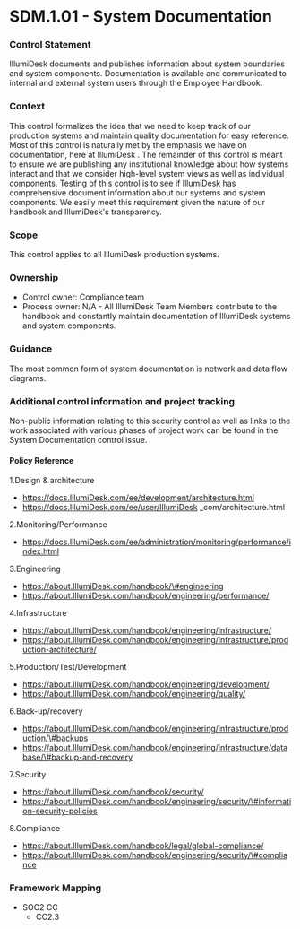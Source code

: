 # SDM.1.01 - System Documentation



### Control Statement

IllumiDesk documents and publishes information about system boundaries and system components. Documentation is available and communicated to internal and external system users through the Employee Handbook.

### Context

This control formalizes the idea that we need to keep track of our production systems and maintain quality documentation for easy reference. Most of this control is naturally met by the emphasis we have on documentation, here at IllumiDesk . The remainder of this control is meant to ensure we are publishing any institutional knowledge about how systems interact and that we consider high-level system views as well as individual components. Testing of this control is to see if IllumiDesk has comprehensive document information about our systems and system components. We easily meet this requirement given the nature of our handbook and IllumiDesk's transparency.

### Scope

This control applies to all IllumiDesk production systems.

### Ownership

* Control owner: Compliance team
* Process owner: N/A - All IllumiDesk Team Members contribute to the handbook and constantly maintain documentation of IllumiDesk systems and system components.

### Guidance

The most common form of system documentation is network and data flow diagrams.

### Additional control information and project tracking

Non-public information relating to this security control as well as links to the work associated with various phases of project work can be found in the System Documentation control issue.

#### Policy Reference

1.Design & architecture

* https://docs.IllumiDesk.com/ee/development/architecture.html
* https://docs.IllumiDesk.com/ee/user/IllumiDesk \_com/architecture.html

2.Monitoring/Performance

* https://docs.IllumiDesk.com/ee/administration/monitoring/performance/index.html

3.Engineering

* https://about.IllumiDesk.com/handbook/\#engineering
* https://about.IllumiDesk.com/handbook/engineering/performance/

4.Infrastructure

* https://about.IllumiDesk.com/handbook/engineering/infrastructure/
* https://about.IllumiDesk.com/handbook/engineering/infrastructure/production-architecture/

5.Production/Test/Development

* https://about.IllumiDesk.com/handbook/engineering/development/
* https://about.IllumiDesk.com/handbook/engineering/quality/

6.Back-up/recovery

* https://about.IllumiDesk.com/handbook/engineering/infrastructure/production/\#backups
* https://about.IllumiDesk.com/handbook/engineering/infrastructure/database/\#backup-and-recovery

7.Security

* https://about.IllumiDesk.com/handbook/security/
* https://about.IllumiDesk.com/handbook/engineering/security/\#information-security-policies

8.Compliance

* https://about.IllumiDesk.com/handbook/legal/global-compliance/
* https://about.IllumiDesk.com/handbook/engineering/security/\#compliance

### Framework Mapping

* SOC2 CC
  * CC2.3

